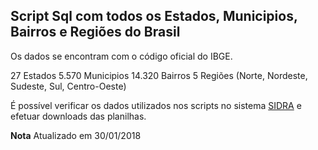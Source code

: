 ## Script Sql com todos os Estados, Municipios, Bairros e Regiões do Brasil

Os dados se encontram com o código oficial do IBGE.

27 Estados 
5.570 Municipios
14.320 Bairros
5 Regiões (Norte, Nordeste, Sudeste, Sul, Centro-Oeste)

É possível verificar os dados utilizados nos scripts no sistema [SIDRA](https://sidra.ibge.gov.br/territorio) e efetuar downloads das planilhas.

**Nota** Atualizado em 30/01/2018
